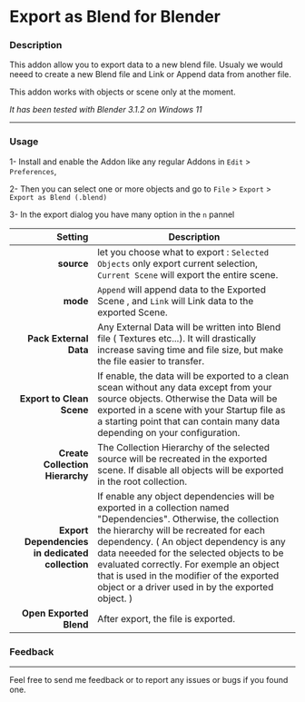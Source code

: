 # Export as Blend for Blender

### Description
This addon allow you to export data to a new blend file.
Usualy we would neeed to create a new Blend file and Link or Append data from another file.

This addon works with objects or scene only at the moment. 

*It has been tested with Blender 3.1.2 on Windows 11*

***
### Usage
1- Install and enable the Addon like any regular Addons in `Edit` > `Preferences`,

2- Then you can select one or more objects and go to `File` > `Export` > `Export as Blend (.blend)`

3- In the export dialog you have many option in the `n` pannel

| Setting | Description |
|-----------:|-----------|
|**source**| let you choose what to export : `Selected Objects` only export current selection, `Current Scene` will export the entire scene.|
|**mode**|`Append` will append data to the Exported Scene , and `Link` will Link data to the exported Scene.|
|**Pack External Data**| Any External Data will be written into Blend file ( Textures etc...). It will drastically increase saving time and file size, but make the file easier to transfer.|
|**Export to Clean Scene**|If enable, the data will be exported to a clean scean without any data except from your source objects. Otherwise the Data will be exported in a scene with your Startup file as a starting point that can contain many data depending on your configuration.|
|**Create Collection Hierarchy**| The Collection Hierarchy of the selected source will be recreated in the exported scene. If disable all objects will be exported in the root collection.|
|**Export Dependencies in dedicated collection**| If enable any object dependencies will be exported in a collection named "Dependencies". Otherwise, the collection the hierarchy will be recreated for each dependency. ( An object dependency is any data neeeded for the selected objects to be evaluated correctly. For exemple an object that is used in the modifier of the exported object or a driver used in by the exported object. ) |
|**Open Exported Blend**| After export, the file is exported.|


### Feedback
***
Feel free to send me feedback or to report any issues or bugs if you found one.